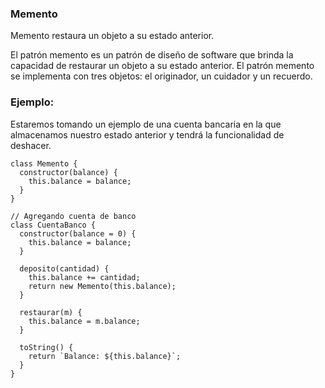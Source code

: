 ### Memento

Memento restaura un objeto a su estado anterior.

El patrón memento es un patrón de diseño de software que brinda la capacidad de restaurar un objeto a su estado anterior. El patrón memento se implementa con tres objetos: el originador, un cuidador y un recuerdo.

### Ejemplo:

Estaremos tomando un ejemplo de una cuenta bancaria en la que almacenamos nuestro estado anterior y tendrá la funcionalidad de deshacer.

```
class Memento {
  constructor(balance) {
    this.balance = balance;
  }
}

// Agregando cuenta de banco
class CuentaBanco {
  constructor(balance = 0) {
    this.balance = balance;
  }
  
  deposito(cantidad) {
    this.balance += cantidad;
    return new Memento(this.balance);
  }
  
  restaurar(m) {
    this.balance = m.balance;
  }
  
  toString() {
    return `Balance: ${this.balance}`;
  }
}
```